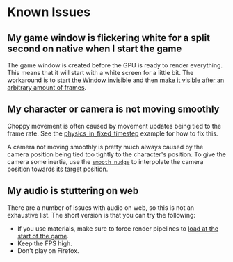 # Known Issues

## My game window is flickering white for a split second on native when I start the game

The game window is created before the GPU is ready to render everything.
This means that it will start with a white screen for a little bit.
The workaround is to [start the Window invisible](https://github.com/bevyengine/bevy/blob/release-0.14.0/examples/window/window_settings.rs#L29-L32)
and then [make it visible after an arbitrary amount of frames](https://github.com/bevyengine/bevy/blob/release-0.14.0/examples/window/window_settings.rs#L56-L64).

## My character or camera is not moving smoothly

Choppy movement is often caused by movement updates being tied to the frame rate.
See the [physics_in_fixed_timestep](https://github.com/bevyengine/bevy/blob/main/examples/movement/physics_in_fixed_timestep.rs) example
for how to fix this.

A camera not moving smoothly is pretty much always caused by the camera position being tied too tightly to the character's position.
To give the camera some inertia, use the [`smooth_nudge`](https://github.com/bevyengine/bevy/blob/main/examples/movement/smooth_follow.rs#L127-L142)
to interpolate the camera position towards its target position.

## My audio is stuttering on web

There are a number of issues with audio on web, so this is not an exhaustive list. The short version is that you can try the following:

- If you use materials, make sure to force render pipelines to [load at the start of the game](https://github.com/rparrett/bevy_pipelines_ready/blob/main/src/lib.rs).
- Keep the FPS high.
- Don't play on Firefox.
